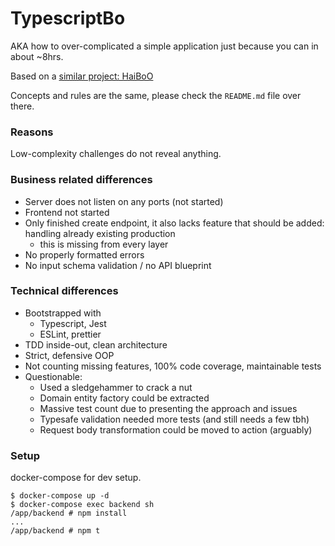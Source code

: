 TypescriptBo
===

AKA how to over-complicated a simple application just because you can in about ~8hrs.

Based on a [similar project: HaiBoO](https://github.com/mike-zenith/haiboo)

Concepts and rules are the same, please check the `README.md` file over there.

### Reasons

Low-complexity challenges do not reveal anything. 

### Business related differences 
- Server does not listen on any ports (not started)
- Frontend not started
- Only finished create endpoint, it also lacks feature that should be added: handling already existing production
    - this is missing from every layer
- No properly formatted errors
- No input schema validation / no API blueprint

### Technical differences
- Bootstrapped with
    - Typescript, Jest
    - ESLint, prettier
- TDD inside-out, clean architecture
- Strict, defensive OOP
- Not counting missing features, 100% code coverage, maintainable tests
- Questionable:
    - Used a sledgehammer to crack a nut
    - Domain entity factory could be extracted
    - Massive test count due to presenting the approach and issues
    - Typesafe validation needed more tests (and still needs a few tbh)
    - Request body transformation could be moved to action (arguably)

### Setup

docker-compose for dev setup.

```
$ docker-compose up -d
$ docker-compose exec backend sh
/app/backend # npm install
...
/app/backend # npm t
```
     
 
